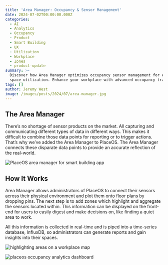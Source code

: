 ```yaml
---
title: 'Area Manager: Occupancy & Sensor Management'
date: 2024-07-02T00:00:00.000Z
categories:
  - AI
  - Analytics
  - Occupancy
  - Product
  - Smart Building
  - UX
  - Utilization
  - Workplace
  - Zones
  - product-update
summary: >-
  Discover how Area Manager optimizes occupancy sensor management for efficient
  space utilization. Enhance your workplace with advanced occupancy tracking.
tags: []
author: Jeremy West
image: /images/posts/2024/07/area-manager.jpg
---
```

The Area Manager
----------------

There’s no shortage of sensor products on the market. All capturing and communicating different types of data in different ways. This makes it difficult to combine those data points for reporting or to trigger actions. That’s why we’ve added the Area Manager to PlaceOS. The Area Manager connects these disparate data points to provide an accurate reflection of the real-world.

![PlaceOS area manager for smart building app](/images/posts/2024/07/sensors-area-manager-fx.png)

How It Works
------------

Area Manager allows administrators of PlaceOS to connect their sensors across their physical environment and plot them onto floor plans by dropping pins. The next step is to add zones which highlight and aggregate the sensors located within. This information can be displayed on the front-end for users to easily digest and make decisions on, like finding a quiet area to work.

All this information is collected in real-time and is piped into a time-series database, InfluxDB, so administrators can generate reports and gain insights into their spaces.

![highlighting areas on a workplace map](/images/posts/2024/07/zones-area-manager-fx.png)

![placeos occupancy analytics dashboard](/images/posts/2024/07/ipad-pro-horizontal_space-utilization-analytics.png)
